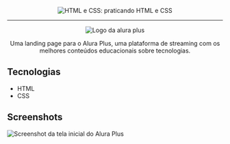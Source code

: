 
<p align="center"> <img src="https://imgur.com/BASzVop.png" alt="HTML e CSS: praticando HTML e CSS"> </p>

<hr>

<p align="center"> <img src="https://github.com/MonicaHillman/aluraplus/blob/aula04/img/Logo.png?raw=true" alt="Logo da alura plus"> </p>
<p align="center">Uma landing page para o Alura Plus, uma plataforma de streaming com os melhores conteúdos educacionais sobre tecnologias.</p>

## Tecnologias
* HTML
* CSS

## Screenshots
![Screenshot da tela inicial do Alura Plus](https://imgur.com/nKUf7MK.png)
